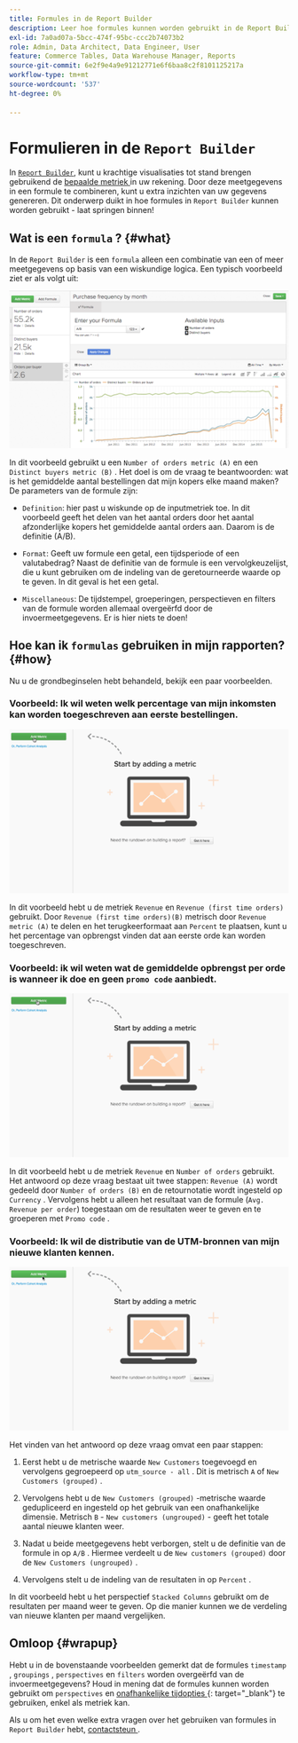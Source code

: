 ```yaml
---
title: Formules in de Report Builder
description: Leer hoe formules kunnen worden gebruikt in de Report Builder.
exl-id: 7a0ad07a-5bcc-474f-95bc-ccc2b74073b2
role: Admin, Data Architect, Data Engineer, User
feature: Commerce Tables, Data Warehouse Manager, Reports
source-git-commit: 6e2f9e4a9e91212771e6f6baa8c2f8101125217a
workflow-type: tm+mt
source-wordcount: '537'
ht-degree: 0%

---
```


# Formulieren in de `Report Builder`

In [`Report Builder`](../../tutorials/using-visual-report-builder.md), kunt u krachtige visualisaties tot stand brengen gebruikend de [ bepaalde metriek ](../../data-user/reports/ess-manage-data-metrics.md) in uw rekening. Door deze meetgegevens in een formule te combineren, kunt u extra inzichten van uw gegevens genereren. Dit onderwerp duikt in hoe formules in `Report Builder` kunnen worden gebruikt - laat springen binnen!

## Wat is een `formula` ? {#what}

In de `Report Builder` is een `formula` alleen een combinatie van een of meer meetgegevens op basis van een wiskundige logica. Een typisch voorbeeld ziet er als volgt uit:

![](../../assets/formula-example.png)

In dit voorbeeld gebruikt u een `Number of orders metric (A)` en een `Distinct buyers metric (B)` . Het doel is om de vraag te beantwoorden: wat is het gemiddelde aantal bestellingen dat mijn kopers elke maand maken? De parameters van de formule zijn:

* `Definition`: hier past u wiskunde op de inputmetriek toe. In dit voorbeeld geeft het delen van het aantal orders door het aantal afzonderlijke kopers het gemiddelde aantal orders aan. Daarom is de definitie (A/B).

* `Format`: Geeft uw formule een getal, een tijdsperiode of een valutabedrag? Naast de definitie van de formule is een vervolgkeuzelijst, die u kunt gebruiken om de indeling van de geretourneerde waarde op te geven. In dit geval is het een getal.

* `Miscellaneous`: De tijdstempel, groeperingen, perspectieven en filters van de formule worden allemaal overgeërfd door de invoermeetgegevens. Er is hier niets te doen!

## Hoe kan ik `formulas` gebruiken in mijn rapporten? {#how}

Nu u de grondbeginselen hebt behandeld, bekijk een paar voorbeelden.

### Voorbeeld: Ik wil weten welk percentage van mijn inkomsten kan worden toegeschreven aan eerste bestellingen.

![ Gebruikend formules om het percentage van opbrengst te vinden die aan eerste-tijdorden wordt toegewezen ](../../assets/first_time_orders.gif)

In dit voorbeeld hebt u de metriek `Revenue` en `Revenue (first time orders)` gebruikt. Door `Revenue (first time orders)(B)` metrisch door `Revenue metric (A)` te delen en het terugkeerformaat aan `Percent` te plaatsen, kunt u het percentage van opbrengst vinden dat aan eerste orde kan worden toegeschreven.

### Voorbeeld: ik wil weten wat de gemiddelde opbrengst per orde is wanneer ik doe en geen `promo code` aanbiedt.

![ Gebruikend formules om de gemiddelde opbrengst per orde met en zonder promotiecodes te vinden ](../../assets/promo_code.gif)

In dit voorbeeld hebt u de metriek `Revenue` en `Number of orders` gebruikt. Het antwoord op deze vraag bestaat uit twee stappen: `Revenue (A)` wordt gedeeld door `Number of orders (B)` en de retournotatie wordt ingesteld op `Currency` . Vervolgens hebt u alleen het resultaat van de formule (`Avg. Revenue per order`) toegestaan om de resultaten weer te geven en te groeperen met `Promo code` .

### Voorbeeld: Ik wil de distributie van de UTM-bronnen van mijn nieuwe klanten kennen.

![ Gebruikend formules om de distributie van de bronnen van UTM van nieuwe klanten te vinden ](../../assets/distro.gif)

Het vinden van het antwoord op deze vraag omvat een paar stappen:

1. Eerst hebt u de metrische waarde `New Customers` toegevoegd en vervolgens gegroepeerd op `utm_source - all` . Dit is metrisch `A` of `New Customers (grouped)` .

1. Vervolgens hebt u de `New Customers (grouped)` -metrische waarde gedupliceerd en ingesteld op het gebruik van een onafhankelijke dimensie. Metrisch `B` - `New customers (ungrouped)` - geeft het totale aantal nieuwe klanten weer.

1. Nadat u beide meetgegevens hebt verborgen, stelt u de definitie van de formule in op `A/B` . Hiermee verdeelt u de `New customers (grouped)` door de `New Customers (ungrouped)` .

1. Vervolgens stelt u de indeling van de resultaten in op `Percent` .

In dit voorbeeld hebt u het perspectief `Stacked Columns` gebruikt om de resultaten per maand weer te geven. Op die manier kunnen we de verdeling van nieuwe klanten per maand vergelijken.

## Omloop {#wrapup}

Hebt u in de bovenstaande voorbeelden gemerkt dat de formules `timestamp` , `groupings` , `perspectives` en `filters` worden overgeërfd van de invoermeetgegevens? Houd in mening dat de formules kunnen worden gebruikt om `perspectives` en [ onafhankelijke tijdopties ](../../tutorials/time-options-visual-rpt-bldr.md){: target="_blank"} te gebruiken, enkel als metriek kan.

Als u om het even welke extra vragen over het gebruiken van formules in `Report Builder` hebt, [ contactsteun ](https://experienceleague.adobe.com/docs/commerce-knowledge-base/kb/troubleshooting/miscellaneous/mbi-service-policies.html?lang=nl-NL).
